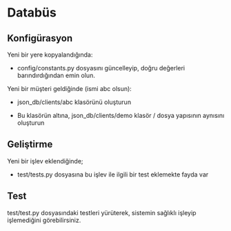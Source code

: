 # Databüs

## Konfigürasyon
Yeni bir yere kopyalandığında:
* config/constants.py dosyasını güncelleyip, doğru değerleri barındırdığından emin olun.

Yeni bir müşteri geldiğinde (ismi abc olsun):
* json_db/clients/abc klasörünü oluşturun
- Bu klasörün altına, json_db/clients/demo klasör / dosya yapısının aynısını oluşturun

## Geliştirme
Yeni bir işlev eklendiğinde;
* test/tests.py dosyasına bu işlev ile ilgili bir test eklemekte fayda var

## Test
test/test.py dosyasındaki testleri yürüterek, sistemin sağlıklı işleyip işlemediğini görebilirsiniz.